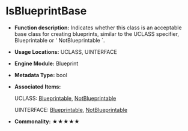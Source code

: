 # IsBlueprintBase

- **Function description:** Indicates whether this class is an acceptable base class for creating blueprints, similar to the UCLASS specifier, Blueprintable or ' NotBlueprintable `.

- **Usage Locations:** UCLASS, UINTERFACE

- **Engine Module:** Blueprint

- **Metadata Type:** bool

- **Associated Items:**

  UCLASS: [Blueprintable](../../Specifier/UCLASS/Blueprint/Blueprintable/Blueprintable.md), [NotBlueprintable](../../Specifier/UCLASS/Blueprint/NotBlueprintable.md)

  UINTERFACE: [Blueprintable](../../Specifier/UINTERFACE/Blueprint/Blueprintable/Blueprintable.md), [NotBlueprintable](../../Specifier/UINTERFACE/Blueprint/NotBlueprintable/NotBlueprintable.md)

- **Commonality:** ★★★★★